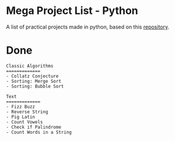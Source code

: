 Mega Project List - Python
========

A list of practical projects made in python, based on this [repository](https://github.com/karan/Projects).



Done
==================

    Classic Algorithms
    =============
    - Collatz Conjecture
    - Sorting: Merge Sort
    - Sorting: Bubble Sort

	Text
	=============
	- Fizz Buzz
	- Reverse String
	- Pig Latin
    - Count Vowels
	- Check if Palindrome
	- Count Words in a String
